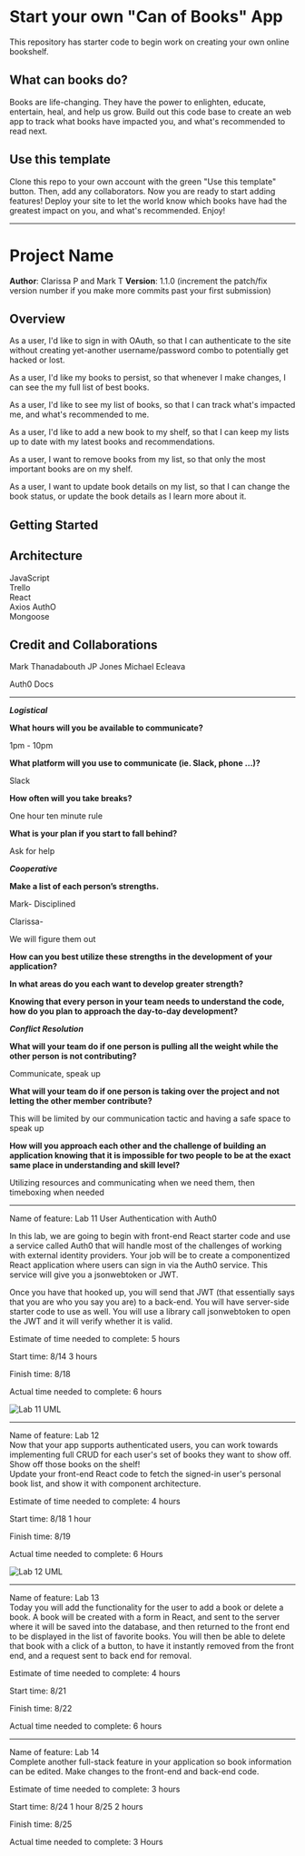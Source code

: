 # Start your own "Can of Books" App

This repository has starter code to begin work on creating your own online bookshelf.

## What can books do?

Books are life-changing. They have the power to enlighten, educate, entertain, heal, and help us grow. Build out this code base to create an web app to track what books have impacted you, and what's recommended to read next.

## Use this template

Clone this repo to your own account with the green "Use this template" button. Then, add any collaborators. Now you are ready to start adding features! Deploy your site to let the world know which books have had the greatest impact on you, and what's recommended. Enjoy!

---

# Project Name

**Author**: Clarissa P and Mark T
**Version**: 1.1.0 (increment the patch/fix version number if you make more commits past your first submission)

## Overview

As a user, I'd like to sign in with OAuth, so that I can authenticate to the site without creating yet-another username/password combo to potentially get hacked or lost.

As a user, I'd like my books to persist, so that whenever I make changes, I can see the my full list of best books.

As a user, I'd like to see my list of books, so that I can track what's impacted me, and what's recommended to me.

As a user, I'd like to add a new book to my shelf, so that I can keep my lists up to date with my latest books and recommendations.

As a user, I want to remove books from my list, so that only the most important books are on my shelf.

As a user, I want to update book details on my list, so that I can change the book status, or update the book details as I learn more about it.

## Getting Started

<!-- What are the steps that a user must take in order to build this app on their own machine and get it running? -->

## Architecture

JavaScript  
Trello  
React  
Axios
AuthO  
Mongoose

<!-- Provide a detailed description of the application design. What technologies (languages, libraries, etc) you're using, and any other relevant design information. -->

## Credit and Collaborations

Mark Thanadabouth
JP Jones
Michael Ecleava

Auth0 Docs

---

***Logistical***

**What hours will you be available to communicate?**

1pm - 10pm

**What platform will you use to communicate (ie. Slack, phone …)?**

Slack

**How often will you take breaks?**

One hour ten minute rule

**What is your plan if you start to fall behind?**

Ask for help

***Cooperative***

**Make a list of each person’s strengths.**

Mark- Disciplined

Clarissa- 

We will figure them out

**How can you best utilize these strengths in the development of your application?**



**In what areas do you each want to develop greater strength?**



**Knowing that every person in your team needs to understand the code, how do you plan to approach the day-to-day development?**



***Conflict Resolution***

**What will your team do if one person is pulling all the weight while the other person is not contributing?**

Communicate, speak up

**What will your team do if one person is taking over the project and not letting the other member contribute?**

This will be limited by our communication tactic and having a safe space to speak up

**How will you approach each other and the challenge of building an application knowing that it is impossible for two people to be at the exact same place in understanding and skill level?**

Utilizing resources and communicating when we need them, then timeboxing when needed

---

Name of feature: Lab 11 User Authentication with Auth0

In this lab, we are going to begin with front-end React starter code and use a service called Auth0 that will handle most of the challenges of working with external identity providers. Your job will be to create a componentized React application where users can sign in via the Auth0 service. This service will give you a jsonwebtoken or JWT.

Once you have that hooked up, you will send that JWT (that essentially says that you are who you say you are) to a back-end. You will have server-side starter code to use as well. You will use a library call jsonwebtoken to open the JWT and it will verify whether it is valid.

Estimate of time needed to complete: 5 hours

Start time: 8/14 3 hours

Finish time: 8/18

Actual time needed to complete: 6 hours

![Lab 11 UML](assets/lab11_UML.jpg)

---

Name of feature: Lab 12  
Now that your app supports authenticated users, you can work towards implementing full CRUD for each user's set of books they want to show off.  
Show off those books on the shelf!  
Update your front-end React code to fetch the signed-in user's personal book list, and show it with component architecture.  

Estimate of time needed to complete: 4 hours

Start time: 8/18 1 hour

Finish time: 8/19

Actual time needed to complete: 6 Hours

![Lab 12 UML](assets/Lab12_UML.jpg)

---

Name of feature: Lab 13  
Today you will add the functionality for the user to add a book or delete a book. A book will be created with a form in React, and sent to the server where it will be saved into the database, and then returned to the front end to be displayed in the list of favorite books. You will then be able to delete that book with a click of a button, to have it instantly removed from the front end, and a request sent to back end for removal.

Estimate of time needed to complete: 4 hours

Start time: 8/21

Finish time: 8/22

Actual time needed to complete: 6 hours

---

Name of feature: Lab 14  
Complete another full-stack feature in your application so book information can be edited. Make changes to the front-end and back-end code.

Estimate of time needed to complete: 3 hours

Start time:  8/24 1 hour 8/25 2 hours

Finish time: 8/25

Actual time needed to complete: 3 Hours
